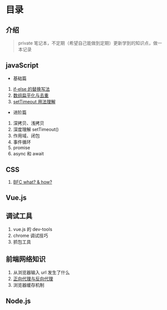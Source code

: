 # 目录

## 介绍

> private 笔记本，不定期（希望自己能做到定期）更新学到的知识点，做一本记录

## **javaScript**

- 基础篇

1. [if-else 的替换写法](/javascript/if-else.md)
2. [数组扁平化与去重](/javascript/flatten.md)
3. [setTimeout 用法理解](/javascript/setTimeout.md)

- 进阶篇

1. 深拷贝、浅拷贝
2. 深度理解 setTimeout()
3. 作用域、闭包
4. 事件循环
5. promise
6. async 和 await

## **CSS**

1. [BFC what? & how?](/css/BFC.md)

## **Vue.js**

## 调试工具

1. vue.js 的 dev-tools
2. chrome 调试技巧
3. 抓包工具

## 前端网络知识

1. 从浏览器输入 url 发生了什么
2. [正向代理与反向代理](/network/proxy.md)
3. 浏览器缓存机制

## Node.js

